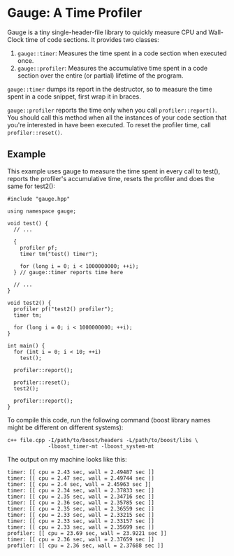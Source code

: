 Gauge: A Time Profiler
====================

Gauge is a tiny single-header-file library to quickly measure CPU and Wall-Clock
time of code sections. It provides two classes:

1. `gauge::timer`: Measures the time spent in a code section when executed once.
2. `gauge::profiler`: Measures the accumulative time spent in a code section
   over the entire (or partial) lifetime of the program.

`gauge::timer` dumps its report in the destructor, so to measure the time spent
in a code snippet, first wrap it in braces.

`gauge::profiler` reports the time only when you call `profiler::report()`. You
should call this method when all the instances of your code section that you're
interested in have been executed. To reset the profiler time, call
`profiler::reset()`.


Example
-------

This example uses gauge to measure the time spent in every call to test(),
reports the profiler's accumulative time, resets the profiler and does the same
for test2():

    #include "gauge.hpp"

    using namespace gauge;

    void test() {
      // ...

      {
        profiler pf;
        timer tm("test() timer");

        for (long i = 0; i < 1000000000; ++i);
      } // gauge::timer reports time here

      // ...
    }

    void test2() {
      profiler pf("test2() profiler");
      timer tm;

      for (long i = 0; i < 1000000000; ++i);
    }

    int main() {
      for (int i = 0; i < 10; ++i)
        test();

      profiler::report();

      profiler::reset();
      test2();

      profiler::report();
    }

To compile this code, run the following command (boost library names might be
different on different systems):

    c++ file.cpp -I/path/to/boost/headers -L/path/to/boost/libs \
                 -lboost_timer-mt -lboost_system-mt

The output on my machine looks like this:

    timer: [[ cpu = 2.43 sec, wall = 2.49487 sec ]]
    timer: [[ cpu = 2.47 sec, wall = 2.49744 sec ]]
    timer: [[ cpu = 2.4 sec, wall = 2.45963 sec ]]
    timer: [[ cpu = 2.34 sec, wall = 2.37833 sec ]]
    timer: [[ cpu = 2.35 sec, wall = 2.34716 sec ]]
    timer: [[ cpu = 2.36 sec, wall = 2.35785 sec ]]
    timer: [[ cpu = 2.35 sec, wall = 2.36559 sec ]]
    timer: [[ cpu = 2.33 sec, wall = 2.33215 sec ]]
    timer: [[ cpu = 2.33 sec, wall = 2.33157 sec ]]
    timer: [[ cpu = 2.33 sec, wall = 2.35699 sec ]]
    profiler: [[ cpu = 23.69 sec, wall = 23.9221 sec ]]
    timer: [[ cpu = 2.36 sec, wall = 2.37659 sec ]]
    profiler: [[ cpu = 2.36 sec, wall = 2.37688 sec ]]


